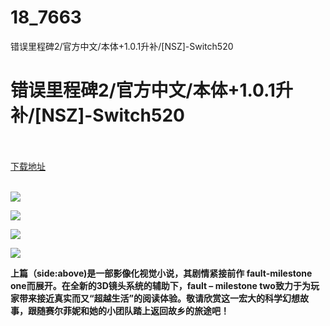 # 18_7663
错误里程碑2/官方中文/本体+1.0.1升补/[NSZ]-Switch520
# 错误里程碑2/官方中文/本体+1.0.1升补/[NSZ]-Switch520
 <br/></br>
[下载地址](https://www.switch520.cc/article/7663 "下载地址")
<br/></br>

<p><span><strong><img src="https://www.switch520.cc/muke_img/upload_art_editor_20201205-1_90a265034d35c1fcb0a9415becb2f076.jpg"></strong></span></p>
<p><span><strong><img src="https://www.switch520.cc/muke_img/upload_art_editor_20201205-1_610ebc3785d1fe82e20568278ad2ff25.jpg"></strong></span></p>
<p><span><strong><img src="https://www.switch520.cc/muke_img/upload_art_editor_20201205-1_3759426d683bcf25cb2ffe6bdb3ae991.jpg"></strong></span></p>
<p><span><strong><img src="https://www.switch520.cc/muke_img/upload_art_editor_20201205-1_5103d3090edbc653213954c8e6c817b4.jpg"></strong></span></p>
<p></p>
<p><span><strong>上篇（side:above)是一部影像化视觉小说，其剧情紧接前作 fault-milestone one而展开。在全新的3D镜头系统的辅助下，fault – milestone two致力于为玩家带来接近真实而又“超越生活”的阅读体验。敬请欣赏这一宏大的科学幻想故事，跟随赛尔菲妮和她的小团队踏上返回故乡的旅途吧！</strong></span></p>
<p></p>
